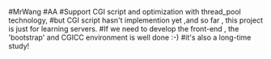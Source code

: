#MrWang
#AA
#Support CGI script and optimization with thread_pool technology,
#but CGI script hasn't implemention yet ,and  so far , this project is just for learning servers.
#If we need to develop the front-end , the 'bootstrap' and CGICC environment is well done :-)
#it's also a long-time study!
